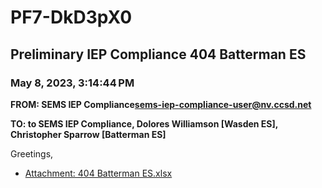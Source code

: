 # PF7-DkD3pX0
## Preliminary IEP Compliance 404 Batterman ES
### May 8, 2023, 3:14:44 PM
**FROM: SEMS IEP Compliance<sems-iep-compliance-user@nv.ccsd.net>**

**TO: to SEMS IEP Compliance, Dolores Williamson [Wasden ES], Christopher Sparrow [Batterman ES]**


Greetings, 





* [Attachment: 404 Batterman ES.xlsx](PF7-DkD3pX0-attachment-1.xlsx)
